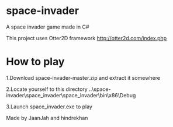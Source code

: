 # space-invader
A space invader game made in C#

This project uses Otter2D framework http://otter2d.com/index.php

# How to play

1.Download space-invader-master.zip and extract it somewhere

2.Locate yourself to this directory ..\space-invader\space_invader\space_invader\bin\x86\Debug

3.Launch space_invader.exe to play

Made by JaanJah and hindrekhan
